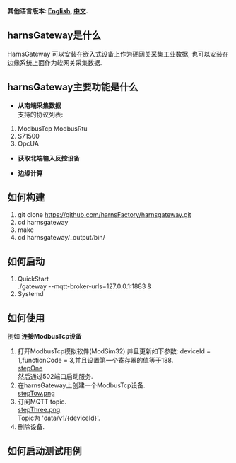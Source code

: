 **其他语言版本: [English](README.md), [中文](README_zh.md).**

## harnsGateway是什么

HarnsGateway 可以安装在嵌入式设备上作为硬网关采集工业数据, 也可以安装在边缘系统上面作为软网关采集数据.

## harnsGateway主要功能是什么

* **从南端采集数据**  
  支持的协议列表:

1. ModbusTcp ModbusRtu
2. S71500
3. OpcUA

* **获取北端输入反控设备**

* **边缘计算**

## 如何构建

1. git clone https://github.com/harnsFactory/harnsgateway.git
2. cd harnsgateway
3. make
4. cd harnsgateway/_output/bin/

## 如何启动

1. QuickStart</br> ./gateway --mqtt-broker-urls=127.0.0.1:1883 &
2. Systemd

## 如何使用

例如 **连接ModbusTcp设备**

1. 打开ModbusTcp模拟软件(ModSim32) 并且更新如下参数: deviceId = 1,functionCode =
   3,并且设置第一个寄存器的值等于188.</br>[stepOne](https://postimg.cc/sBFyrN2M) </br>然后通过502端口启动服务.
2. 在harnsGateway上创建一个ModbusTcp设备.</br> [stepTow.png](https://postimg.cc/svYFZdpy)
3. 订阅MQTT topic.</br> [stepThree.png](https://postimg.cc/ppTGRwqq) </br>Topic为 'data/v1/{deviceId}'.
4. 删除设备.

## 如何启动测试用例


